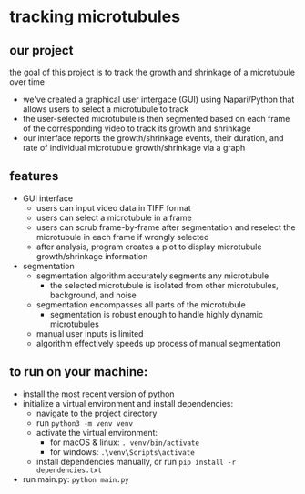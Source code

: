 # tracking microtubules
## our project
the goal of this project is to track the growth and shrinkage of a microtubule over time

- we've created a graphical user intergace (GUI) using Napari/Python that allows users to select a microtubule to track
- the user-selected microtubule is then segmented based on each frame of the corresponding video to track its growth and shrinkage
- our interface reports the growth/shrinkage events, their duration, and rate of individual microtubule growth/shrinkage via a graph


## features
- GUI interface
   - users can input video data in TIFF format
   - users can select a microtubule in a frame
   - users can scrub frame-by-frame after segmentation and reselect the microtubule in each frame if wrongly selected
   - after analysis, program creates a plot to display microtubule growth/shrinkage information
- segmentation
   - segmentation algorithm accurately segments any microtubule
      - the selected microtubule is isolated from other microtubules, background, and noise
   - segmentation encompasses all parts of the microtubule
      - segmentation is robust enough to handle highly dynamic microtubules
   - manual user inputs is limited
   - algorithm effectively speeds up process of manual segmentation


## to run on your machine:
- install the most recent version of python
- initialize a virtual environment and install dependencies:
    - navigate to the project directory
    - run `python3 -m venv venv`
    - activate the virtual environment:
        - for macOS & linux: `. venv/bin/activate`
        - for windows: `.\venv\Scripts\activate`
    - install dependencies manually, or run `pip install -r dependencies.txt`
- run main.py: `python main.py`
